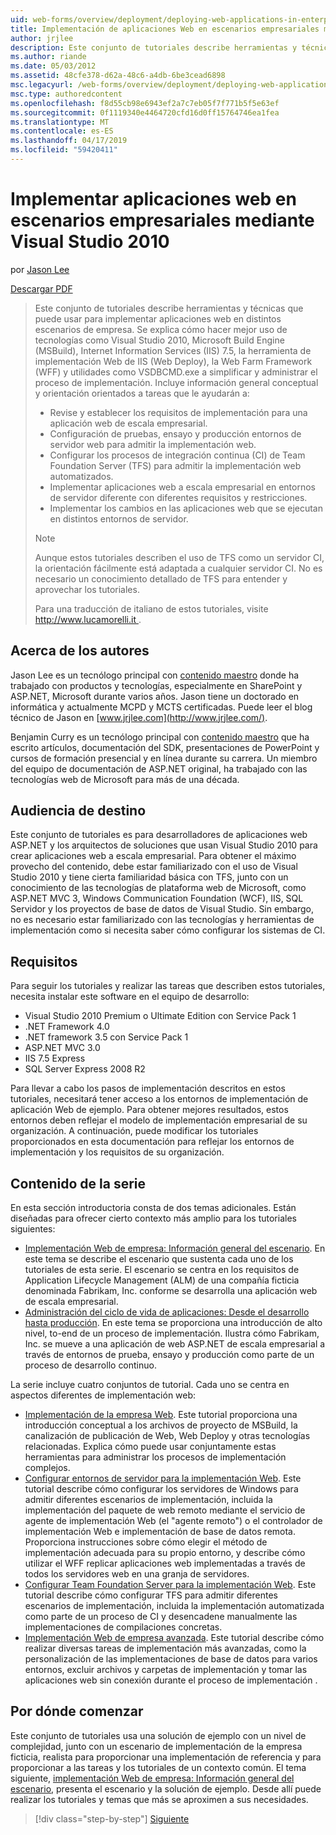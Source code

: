 ```yaml
---
uid: web-forms/overview/deployment/deploying-web-applications-in-enterprise-scenarios/deploying-web-applications-in-enterprise-scenarios
title: Implementación de aplicaciones Web en escenarios empresariales mediante Visual Studio 2010 | Microsoft Docs
author: jrjlee
description: Este conjunto de tutoriales describe herramientas y técnicas que puede usar para implementar aplicaciones web en distintos escenarios de empresa. Se explica cómo aprovechar al máximo...
ms.author: riande
ms.date: 05/03/2012
ms.assetid: 48cfe378-d62a-48c6-a4db-6be3cead6898
msc.legacyurl: /web-forms/overview/deployment/deploying-web-applications-in-enterprise-scenarios/deploying-web-applications-in-enterprise-scenarios
msc.type: authoredcontent
ms.openlocfilehash: f8d55cb98e6943ef2a7c7eb05f7f771b5f5e63ef
ms.sourcegitcommit: 0f1119340e4464720cfd16d0ff15764746ea1fea
ms.translationtype: MT
ms.contentlocale: es-ES
ms.lasthandoff: 04/17/2019
ms.locfileid: "59420411"
---
```

# <a name="deploying-web-applications-in-enterprise-scenarios-using-visual-studio-2010"></a>Implementar aplicaciones web en escenarios empresariales mediante Visual Studio 2010

por [Jason Lee](https://github.com/jrjlee)

[Descargar PDF](https://msdnshared.blob.core.windows.net/media/MSDNBlogsFS/prod.evol.blogs.msdn.com/CommunityServer.Blogs.Components.WeblogFiles/00/00/00/63/56/8130.DeployingWebAppsInEnterpriseScenarios.pdf)

> Este conjunto de tutoriales describe herramientas y técnicas que puede usar para implementar aplicaciones web en distintos escenarios de empresa. Se explica cómo hacer mejor uso de tecnologías como Visual Studio 2010, Microsoft Build Engine (MSBuild), Internet Information Services (IIS) 7.5, la herramienta de implementación Web de IIS (Web Deploy), la Web Farm Framework (WFF) y utilidades como VSDBCMD.exe a simplificar y administrar el proceso de implementación. Incluye información general conceptual y orientación orientados a tareas que le ayudarán a:
> 
> - Revise y establecer los requisitos de implementación para una aplicación web de escala empresarial.
> - Configuración de pruebas, ensayo y producción entornos de servidor web para admitir la implementación web.
> - Configurar los procesos de integración continua (CI) de Team Foundation Server (TFS) para admitir la implementación web automatizados.
> - Implementar aplicaciones web a escala empresarial en entornos de servidor diferente con diferentes requisitos y restricciones.
> - Implementar los cambios en las aplicaciones web que se ejecutan en distintos entornos de servidor.
> 
> > [!NOTE]
> > Aunque estos tutoriales describen el uso de TFS como un servidor CI, la orientación fácilmente está adaptada a cualquier servidor CI. No es necesario un conocimiento detallado de TFS para entender y aprovechar los tutoriales.
> 
> 
> Para una traducción de italiano de estos tutoriales, visite [ http://www.lucamorelli.it ](http://www.lucamorelli.it).


## <a name="about-the-authors"></a>Acerca de los autores

Jason Lee es un tecnólogo principal con [contenido maestro](http://www.contentmaster.com/) donde ha trabajado con productos y tecnologías, especialmente en SharePoint y ASP.NET, Microsoft durante varios años. Jason tiene un doctorado en informática y actualmente MCPD y MCTS certificadas. Puede leer el blog técnico de Jason en [www.jrjlee.com](http://www.jrjlee.com/).

Benjamin Curry es un tecnólogo principal con [contenido maestro](http://www.contentmaster.com/) que ha escrito artículos, documentación del SDK, presentaciones de PowerPoint y cursos de formación presencial y en línea durante su carrera. Un miembro del equipo de documentación de ASP.NET original, ha trabajado con las tecnologías web de Microsoft para más de una década.

## <a name="target-audience"></a>Audiencia de destino

Este conjunto de tutoriales es para desarrolladores de aplicaciones web ASP.NET y los arquitectos de soluciones que usan Visual Studio 2010 para crear aplicaciones web a escala empresarial. Para obtener el máximo provecho del contenido, debe estar familiarizado con el uso de Visual Studio 2010 y tiene cierta familiaridad básica con TFS, junto con un conocimiento de las tecnologías de plataforma web de Microsoft, como ASP.NET MVC 3, Windows Communication Foundation (WCF), IIS, SQL Servidor y los proyectos de base de datos de Visual Studio. Sin embargo, no es necesario estar familiarizado con las tecnologías y herramientas de implementación como si necesita saber cómo configurar los sistemas de CI.

## <a name="requirements"></a>Requisitos

Para seguir los tutoriales y realizar las tareas que describen estos tutoriales, necesita instalar este software en el equipo de desarrollo:

- Visual Studio 2010 Premium o Ultimate Edition con Service Pack 1
- .NET Framework 4.0
- .NET framework 3.5 con Service Pack 1
- ASP.NET MVC 3.0
- IIS 7.5 Express
- SQL Server Express 2008 R2

Para llevar a cabo los pasos de implementación descritos en estos tutoriales, necesitará tener acceso a los entornos de implementación de aplicación Web de ejemplo. Para obtener mejores resultados, estos entornos deben reflejar el modelo de implementación empresarial de su organización. A continuación, puede modificar los tutoriales proporcionados en esta documentación para reflejar los entornos de implementación y los requisitos de su organización.

## <a name="series-contents"></a>Contenido de la serie

En esta sección introductoria consta de dos temas adicionales. Están diseñadas para ofrecer cierto contexto más amplio para los tutoriales siguientes:

- [Implementación Web de empresa: Información general del escenario](enterprise-web-deployment-scenario-overview.md). En este tema se describe el escenario que sustenta cada uno de los tutoriales de esta serie. El escenario se centra en los requisitos de Application Lifecycle Management (ALM) de una compañía ficticia denominada Fabrikam, Inc. conforme se desarrolla una aplicación web de escala empresarial.
- [Administración del ciclo de vida de aplicaciones: Desde el desarrollo hasta producción](application-lifecycle-management-from-development-to-production.md). En este tema se proporciona una introducción de alto nivel, to-end de un proceso de implementación. Ilustra cómo Fabrikam, Inc. se mueve a una aplicación de web ASP.NET de escala empresarial a través de entornos de prueba, ensayo y producción como parte de un proceso de desarrollo continuo.

La serie incluye cuatro conjuntos de tutorial. Cada uno se centra en aspectos diferentes de implementación web:

- [Implementación de la empresa Web](../web-deployment-in-the-enterprise/web-deployment-in-the-enterprise.md). Este tutorial proporciona una introducción conceptual a los archivos de proyecto de MSBuild, la canalización de publicación de Web, Web Deploy y otras tecnologías relacionadas. Explica cómo puede usar conjuntamente estas herramientas para administrar los procesos de implementación complejos.
- [Configurar entornos de servidor para la implementación Web](../configuring-server-environments-for-web-deployment/configuring-server-environments-for-web-deployment.md). Este tutorial describe cómo configurar los servidores de Windows para admitir diferentes escenarios de implementación, incluida la implementación del paquete de web remoto mediante el servicio de agente de implementación Web (el "agente remoto") o el controlador de implementación Web e implementación de base de datos remota. Proporciona instrucciones sobre cómo elegir el método de implementación adecuada para su propio entorno, y describe cómo utilizar el WFF replicar aplicaciones web implementadas a través de todos los servidores web en una granja de servidores.
- [Configurar Team Foundation Server para la implementación Web](../configuring-team-foundation-server-for-web-deployment/configuring-team-foundation-server-for-web-deployment.md). Este tutorial describe cómo configurar TFS para admitir diferentes escenarios de implementación, incluida la implementación automatizada como parte de un proceso de CI y desencadene manualmente las implementaciones de compilaciones concretas.
- [Implementación Web de empresa avanzada](../advanced-enterprise-web-deployment/advanced-enterprise-web-deployment.md). Este tutorial describe cómo realizar diversas tareas de implementación más avanzadas, como la personalización de las implementaciones de base de datos para varios entornos, excluir archivos y carpetas de implementación y tomar las aplicaciones web sin conexión durante el proceso de implementación .

## <a name="where-to-start"></a>Por dónde comenzar

Este conjunto de tutoriales usa una solución de ejemplo con un nivel de complejidad, junto con un escenario de implementación de la empresa ficticia, realista para proporcionar una implementación de referencia y para proporcionar a las tareas y los tutoriales de un contexto común. El tema siguiente, [implementación Web de empresa: Información general del escenario](enterprise-web-deployment-scenario-overview.md), presenta el escenario y la solución de ejemplo. Desde allí puede realizar los tutoriales y temas que más se aproximen a sus necesidades.

> [!div class="step-by-step"]
> [Siguiente](enterprise-web-deployment-scenario-overview.md)
